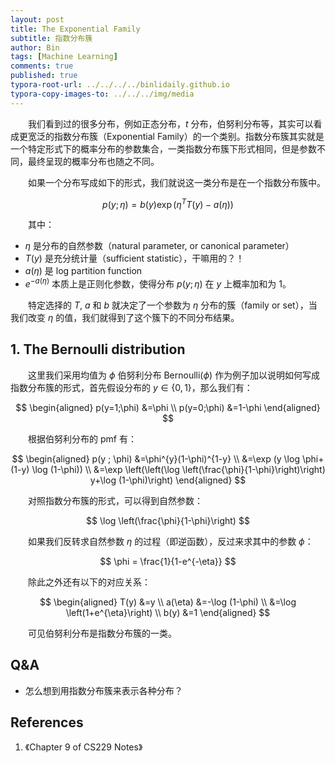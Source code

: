 ```yaml
---
layout: post
title: The Exponential Family
subtitle: 指数分布簇
author: Bin
tags: [Machine Learning]
comments: true
published: true
typora-root-url: ../../../../binlidaily.github.io
typora-copy-images-to: ../../../img/media
---
```


　　我们看到过的很多分布，例如正态分布，$t$ 分布，伯努利分布等，其实可以看成更宽泛的指数分布簇（Exponential Family）的一个类别。指数分布簇其实就是一个特定形式下的概率分布的参数集合，一类指数分布簇下形式相同，但是参数不同，最终呈现的概率分布也随之不同。

　　如果一个分布写成如下的形式，我们就说这一类分布是在一个指数分布簇中。

$$
p(y ; \eta)=b(y) \exp \left(\eta^{T} T(y)-a(\eta)\right)
$$

　　其中：
* $\eta$ 是分布的自然参数（natural parameter, or canonical parameter）
* $T(y)$ 是充分统计量（sufficient statistic），干嘛用的？！
* $a(\eta)$ 是 log partition function
* $e^{-a(\eta)}$ 本质上是正则化参数，使得分布 $p(y ; \eta)$ 在 $y$ 上概率加和为 1。

　　特定选择的 $T$, $a$ 和 $b$ 就决定了一个参数为 $\eta$ 分布的簇（family or set），当我们改变 $\eta$ 的值，我们就得到了这个簇下的不同分布结果。

## 1. The Bernoulli distribution
　　这里我们采用均值为 $\phi$ 伯努利分布 $\text{Bernoulli}(\phi)$ 作为例子加以说明如何写成指数分布簇的形式，首先假设分布的 $y\in\{0, 1\}$，那么我们有：

$$
\begin{aligned} p(y=1;\phi) &=\phi \\ p(y=0;\phi) &=1-\phi \end{aligned}
$$

　　根据伯努利分布的 pmf 有：

$$
\begin{aligned} p(y ; \phi) &=\phi^{y}(1-\phi)^{1-y} \\ &=\exp (y \log \phi+(1-y) \log (1-\phi)) \\ &=\exp \left(\left(\log \left(\frac{\phi}{1-\phi}\right)\right) y+\log (1-\phi)\right) \end{aligned}
$$

　　对照指数分布簇的形式，可以得到自然参数：

$$
\log \left(\frac{\phi}{1-\phi}\right)
$$

　　如果我们反转求自然参数 $\eta$ 的过程（即逆函数），反过来求其中的参数 $\phi$：

$$
\phi =  \frac{1}{1-e^{-\eta}}
$$

　　除此之外还有以下的对应关系：

$$
\begin{aligned} T(y) &=y \\ a(\eta) &=-\log (1-\phi) \\ &=\log \left(1+e^{\eta}\right) \\ b(y) &=1 \end{aligned}
$$

　　可见伯努利分布是指数分布簇的一类。

## Q&A
* 怎么想到用指数分布簇来表示各种分布？


## References
1. 《Chapter 9 of CS229 Notes》
